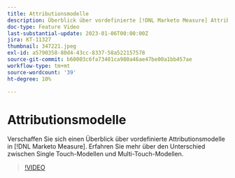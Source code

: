 ```yaml
---
title: Attributionsmodelle
description: Überblick über vordefinierte [!DNL Marketo Measure] Attributionsmodelle. Erfahren Sie mehr über den Unterschied zwischen Single Touch-Modellen und Multi-Touch-Modellen.
doc-type: Feature Video
last-substantial-update: 2023-01-06T00:00:00Z
jira: KT-11327
thumbnail: 347221.jpeg
exl-id: a5790358-80d4-43cc-8337-58a522157578
source-git-commit: b60003c6fa73401ca980a46ae47be00a1bb457ae
workflow-type: tm+mt
source-wordcount: '39'
ht-degree: 10%

---
```


# Attributionsmodelle

Verschaffen Sie sich einen Überblick über vordefinierte Attributionsmodelle in [!DNL Marketo Measure]. Erfahren Sie mehr über den Unterschied zwischen Single Touch-Modellen und Multi-Touch-Modellen.

>[!VIDEO](https://video.tv.adobe.com/v/347221/?quality=12&learn=on)

